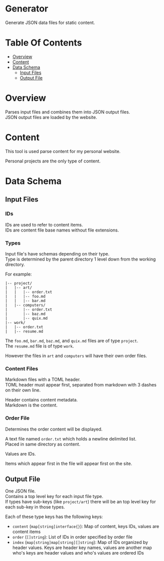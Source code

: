 # Generator
Generate JSON data files for static content.

# Table Of Contents
- [Overview](#overview)
- [Content](#content)
- [Data Schema](#data-schema)
  - [Input Files](#input-files)
  - [Output File](#output-file)

# Overview
Parses input files and combines them into JSON output files.  
JSON output files are loaded by the website.

# Content
This tool is used parse content for my personal website.  

Personal projects are the only type of content.

# Data Schema
## Input Files
### IDs
IDs are used to refer to content items.  
IDs are content file base names without file extensions.

### Types
Input file's have schemas depending on their type.  
Type is determined by the parent directory 1 level down from the working
directory.

For example:

```
|-- project/
|   |-- art/
|   |   |-- order.txt
|   |   |-- foo.md
|   |   |-- bar.md
|   |-- computers/
|       |-- order.txt
|       |-- baz.md
|       |-- quix.md
|-- work/
|   |-- order.txt
|   |-- resume.md
```

The `foo.md`, `bar.md`, `baz.md`, and `quix.md` files are of type `project`.  
The `resume.md` file is of type `work`.  

However the files in `art` and `computers` will have their own order files.

### Content Files
Markdown files with a TOML header.  
TOML header must appear first, separated from markdown with 3 dashes on their 
own line.

Header contains content metadata.  
Markdown is the content.  

### Order File
Determines the order content will be displayed.  

A text file named `order.txt` which holds a newline delimited list.  
Placed in same directory as content.

Values are IDs.

Items which appear first in the file will appear first on the site.

## Output File
One JSON file.  
Contains a top level key for each input file type.  
If types have sub-keys (like `project/art`) there will be an top level key for
each sub-key in those types.

Each of these type keys has the following keys:

- `content` (`map[string]interface{}`): Map of content, keys IDs, values are 
  content items
- `order` (`[]string`): List of IDs in order specified by order file
- `index` (`map[string]map[string][]string`): Map of IDs organized by header 
  values. Keys are header key names, values are another map who's keys are 
  header values and who's values are ordered IDs
